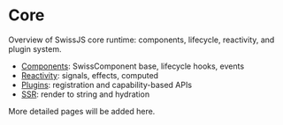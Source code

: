<!--
Copyright (c) 2024 Themba Mzumara
This file is part of SwissJS Framework. All rights reserved.
Licensed under the MIT License. See LICENSE in the project root for license information.
-->

# Core

Overview of SwissJS core runtime: components, lifecycle, reactivity, and plugin system.

- [Components](./components.md): SwissComponent base, lifecycle hooks, events
- [Reactivity](./reactivity.md): signals, effects, computed
- [Plugins](./plugins.md): registration and capability-based APIs
- [SSR](./ssr.md): render to string and hydration

More detailed pages will be added here.
